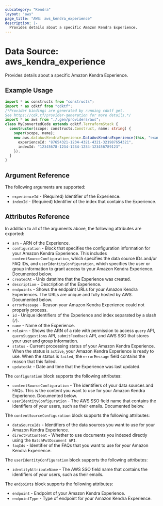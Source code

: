 ```yaml
---
subcategory: "Kendra"
layout: "aws"
page_title: "AWS: aws_kendra_experience"
description: |-
  Provides details about a specific Amazon Kendra Experience.
---
```


# Data Source: aws_kendra_experience

Provides details about a specific Amazon Kendra Experience.

## Example Usage

```typescript
import * as constructs from "constructs";
import * as cdktf from "cdktf";
/*Provider bindings are generated by running cdktf get.
See https://cdk.tf/provider-generation for more details.*/
import * as aws from "./.gen/providers/aws";
class MyConvertedCode extends cdktf.TerraformStack {
  constructor(scope: constructs.Construct, name: string) {
    super(scope, name);
    new aws.dataAwsKendraExperience.DataAwsKendraExperience(this, "example", {
      experienceId: "87654321-1234-4321-4321-321987654321",
      indexId: "12345678-1234-1234-1234-123456789123",
    });
  }
}

```

## Argument Reference

The following arguments are supported:

* `experienceId` - (Required) Identifier of the Experience.
* `indexId` - (Required) Identifier of the index that contains the Experience.

## Attributes Reference

In addition to all of the arguments above, the following attributes are exported:

* `arn` - ARN of the Experience.
* `configuration` - Block that specifies the configuration information for your Amazon Kendra Experience. This includes `contentSourceConfiguration`, which specifies the data source IDs and/or FAQ IDs, and `userIdentityConfiguration`, which specifies the user or group information to grant access to your Amazon Kendra Experience. Documented below.
* `createdAt` - Unix datetime that the Experience was created.
* `description` - Description of the Experience.
* `endpoints` - Shows the endpoint URLs for your Amazon Kendra Experiences. The URLs are unique and fully hosted by AWS. Documented below.
* `errorMessage` - Reason your Amazon Kendra Experience could not properly process.
* `id` - Unique identifiers of the Experience and index separated by a slash (`/`).
* `name` - Name of the Experience.
* `roleArn` - Shows the ARN of a role with permission to access `query` API, `querySuggestions` API, `submitFeedback` API, and AWS SSO that stores your user and group information.
* `status` - Current processing status of your Amazon Kendra Experience. When the status is `active`, your Amazon Kendra Experience is ready to use. When the status is `failed`, the `errorMessage` field contains the reason that this failed.
* `updatedAt` - Date and time that the Experience was last updated.

The `configuration` block supports the following attributes:

* `contentSourceConfiguration` - The identifiers of your data sources and FAQs. This is the content you want to use for your Amazon Kendra Experience. Documented below.
* `userIdentityConfiguration` - The AWS SSO field name that contains the identifiers of your users, such as their emails. Documented below.

The `contentSourceConfiguration` block supports the following attributes:

* `dataSourceIds` - Identifiers of the data sources you want to use for your Amazon Kendra Experience.
* `directPutContent` - Whether to use documents you indexed directly using the `BatchPutDocument API`.
* `faqIds` - Identifier of the FAQs that you want to use for your Amazon Kendra Experience.

The `userIdentityConfiguration` block supports the following attributes:

* `identityAttributeName` - The AWS SSO field name that contains the identifiers of your users, such as their emails.

The `endpoints` block supports the following attributes:

* `endpoint` - Endpoint of your Amazon Kendra Experience.
* `endpointType` - Type of endpoint for your Amazon Kendra Experience.

<!-- cache-key: cdktf-0.17.0-pre.15 input-e124c3e178d78603368efc30e26cc08d73cdf05ed3abee6b356a67f886911ead -->